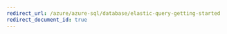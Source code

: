 ```yaml
---
redirect_url: /azure/azure-sql/database/elastic-query-getting-started
redirect_document_id: true
---
```

